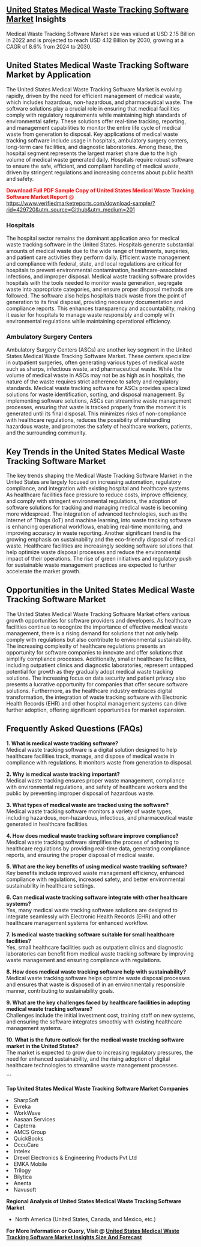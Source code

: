 <h2><a href="https://www.verifiedmarketreports.com/download-sample/?rid=429720&amp;utm_source=Github&amp;utm_medium=201" target="_blank">United States Medical Waste Tracking Software Market</a> Insights</h2><p>Medical Waste Tracking Software Market size was valued at USD 2.15 Billion in 2022 and is projected to reach USD 4.12 Billion by 2030, growing at a CAGR of 8.6% from 2024 to 2030.</p><p><h2>United States Medical Waste Tracking Software Market by Application</h2><p>The United States Medical Waste Tracking Software Market is evolving rapidly, driven by the need for efficient management of medical waste, which includes hazardous, non-hazardous, and pharmaceutical waste. The software solutions play a crucial role in ensuring that medical facilities comply with regulatory requirements while maintaining high standards of environmental safety. These solutions offer real-time tracking, reporting, and management capabilities to monitor the entire life cycle of medical waste from generation to disposal. Key applications of medical waste tracking software include usage in hospitals, ambulatory surgery centers, long-term care facilities, and diagnostic laboratories. Among these, the hospital segment represents the largest market share due to the high volume of medical waste generated daily. Hospitals require robust software to ensure the safe, efficient, and compliant handling of medical waste, driven by stringent regulations and increasing concerns about public health and safety.</p><p><p><span class=""><span style="color: #ff0000;"><strong>Download Full PDF Sample Copy of United States Medical Waste Tracking Software Market Report</strong> @ </span><a href="https://www.verifiedmarketreports.com/download-sample/?rid=429720&amp;utm_source=Github&amp;utm_medium=201" target="_blank">https://www.verifiedmarketreports.com/download-sample/?rid=429720&amp;utm_source=Github&amp;utm_medium=201</a></span></p></p><h3>Hospitals</h3><p>The hospital sector remains the dominant application area for medical waste tracking software in the United States. Hospitals generate substantial amounts of medical waste due to the wide range of treatments, surgeries, and patient care activities they perform daily. Efficient waste management and compliance with federal, state, and local regulations are critical for hospitals to prevent environmental contamination, healthcare-associated infections, and improper disposal. Medical waste tracking software provides hospitals with the tools needed to monitor waste generation, segregate waste into appropriate categories, and ensure proper disposal methods are followed. The software also helps hospitals track waste from the point of generation to its final disposal, providing necessary documentation and compliance reports. This enhances transparency and accountability, making it easier for hospitals to manage waste responsibly and comply with environmental regulations while maintaining operational efficiency.</p><h3>Ambulatory Surgery Centers</h3><p>Ambulatory Surgery Centers (ASCs) are another key segment in the United States Medical Waste Tracking Software Market. These centers specialize in outpatient surgeries, often generating various types of medical waste such as sharps, infectious waste, and pharmaceutical waste. While the volume of medical waste in ASCs may not be as high as in hospitals, the nature of the waste requires strict adherence to safety and regulatory standards. Medical waste tracking software for ASCs provides specialized solutions for waste identification, sorting, and disposal management. By implementing software solutions, ASCs can streamline waste management processes, ensuring that waste is tracked properly from the moment it is generated until its final disposal. This minimizes risks of non-compliance with healthcare regulations, reduces the possibility of mishandling hazardous waste, and promotes the safety of healthcare workers, patients, and the surrounding community.</p><h2>Key Trends in the United States Medical Waste Tracking Software Market</h2><p>The key trends shaping the Medical Waste Tracking Software Market in the United States are largely focused on increasing automation, regulatory compliance, and integration with existing hospital and healthcare systems. As healthcare facilities face pressure to reduce costs, improve efficiency, and comply with stringent environmental regulations, the adoption of software solutions for tracking and managing medical waste is becoming more widespread. The integration of advanced technologies, such as the Internet of Things (IoT) and machine learning, into waste tracking software is enhancing operational workflows, enabling real-time monitoring, and improving accuracy in waste reporting. Another significant trend is the growing emphasis on sustainability and the eco-friendly disposal of medical waste. Healthcare facilities are increasingly seeking software solutions that help optimize waste disposal processes and reduce the environmental impact of their operations. The rise of green initiatives and regulatory push for sustainable waste management practices are expected to further accelerate the market growth.</p><h2>Opportunities in the United States Medical Waste Tracking Software Market</h2><p>The United States Medical Waste Tracking Software Market offers various growth opportunities for software providers and developers. As healthcare facilities continue to recognize the importance of effective medical waste management, there is a rising demand for solutions that not only help comply with regulations but also contribute to environmental sustainability. The increasing complexity of healthcare regulations presents an opportunity for software companies to innovate and offer solutions that simplify compliance processes. Additionally, smaller healthcare facilities, including outpatient clinics and diagnostic laboratories, represent untapped potential for growth as they gradually adopt medical waste tracking solutions. The increasing focus on data security and patient privacy also presents a lucrative opportunity for companies that offer secure software solutions. Furthermore, as the healthcare industry embraces digital transformation, the integration of waste tracking software with Electronic Health Records (EHR) and other hospital management systems can drive further adoption, offering significant opportunities for market expansion.</p><h2>Frequently Asked Questions (FAQs)</h2><p><strong>1. What is medical waste tracking software?</strong><br>Medical waste tracking software is a digital solution designed to help healthcare facilities track, manage, and dispose of medical waste in compliance with regulations. It monitors waste from generation to disposal.</p><p><strong>2. Why is medical waste tracking important?</strong><br>Medical waste tracking ensures proper waste management, compliance with environmental regulations, and safety of healthcare workers and the public by preventing improper disposal of hazardous waste.</p><p><strong>3. What types of medical waste are tracked using the software?</strong><br>Medical waste tracking software monitors a variety of waste types, including hazardous, non-hazardous, infectious, and pharmaceutical waste generated in healthcare facilities.</p><p><strong>4. How does medical waste tracking software improve compliance?</strong><br>Medical waste tracking software simplifies the process of adhering to healthcare regulations by providing real-time data, generating compliance reports, and ensuring the proper disposal of medical waste.</p><p><strong>5. What are the key benefits of using medical waste tracking software?</strong><br>Key benefits include improved waste management efficiency, enhanced compliance with regulations, increased safety, and better environmental sustainability in healthcare settings.</p><p><strong>6. Can medical waste tracking software integrate with other healthcare systems?</strong><br>Yes, many medical waste tracking software solutions are designed to integrate seamlessly with Electronic Health Records (EHR) and other healthcare management systems for enhanced workflow.</p><p><strong>7. Is medical waste tracking software suitable for small healthcare facilities?</strong><br>Yes, small healthcare facilities such as outpatient clinics and diagnostic laboratories can benefit from medical waste tracking software by improving waste management and ensuring compliance with regulations.</p><p><strong>8. How does medical waste tracking software help with sustainability?</strong><br>Medical waste tracking software helps optimize waste disposal processes and ensures that waste is disposed of in an environmentally responsible manner, contributing to sustainability goals.</p><p><strong>9. What are the key challenges faced by healthcare facilities in adopting medical waste tracking software?</strong><br>Challenges include the initial investment cost, training staff on new systems, and ensuring the software integrates smoothly with existing healthcare management systems.</p><p><strong>10. What is the future outlook for the medical waste tracking software market in the United States?</strong><br>The market is expected to grow due to increasing regulatory pressures, the need for enhanced sustainability, and the rising adoption of digital healthcare technologies to streamline waste management processes.</p>```</p><p><strong>Top United States Medical Waste Tracking Software Market Companies</strong></p><div data-test-id=""><p><li>SharpSoft</li><li> Evreka</li><li> WorkWave</li><li> Aasaan Services</li><li> Capterra</li><li> AMCS Group</li><li> QuickBooks</li><li> OccuCare</li><li> Intelex</li><li> Drexel Electronics & Engineering Products Pvt Ltd</li><li> EMKA Mobile</li><li> Trilogy</li><li> Bilytica</li><li> Anenta</li><li> Navusoft</li></p><div><strong>Regional Analysis of&nbsp;United States Medical Waste Tracking Software Market</strong></div><ul><li dir="ltr"><p dir="ltr">North America&nbsp;(United States, Canada, and Mexico, etc.)</p></li></ul><p><strong>For More Information or Query, Visit @&nbsp;</strong><strong><a href="https://www.verifiedmarketreports.com/product/medical-waste-tracking-software-market/?utm_source=Github&amp;utm_medium=201" target="_blank">United States Medical Waste Tracking Software Market Insights Size And Forecast</a></strong></p></div>

